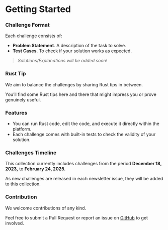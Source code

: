 # Getting Started

### Challenge Format

Each challenge consists of:

- **Problem Statement**. A description of the task to solve.
- **Test Cases**. To check if your solution works as expected.

> _Solutions/Explanations will be added soon!_

### Rust Tip

We aim to balance the challenges by sharing Rust tips in between.

You’ll find some Rust tips here and there that might impress you or prove genuinely useful.

### Features

- You can run Rust code, edit the code, and execute it directly within the platform.
- Each challenge comes with built-in tests to check the validity of your solution.

### Challenges Timeline

This collection currently includes challenges from the period **December 18, 2023,** to **February 24, 2025**.

As new challenges are released in each newsletter issue, they will be added to this collection.

### Contribution

We welcome contributions of any kind.

Feel free to submit a Pull Request or report an issue on [GitHub](https://github.com/rust-bytes/weekly-challenges) to get involved.
